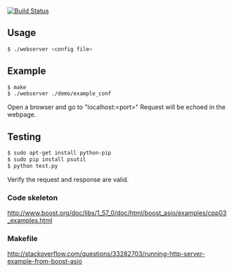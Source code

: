 [![Build Status](https://travis-ci.org/UCLA-CS130/Team10.svg?branch=master)](https://travis-ci.org/UCLA-CS130/Team10)


## Usage

```bash
$ ./webserver <config file>
```

## Example

```bash
$ make
$ ./webserver ./demo/example_conf 
```

Open a browser and go to "localhost:\<port\>"
Request will be echoed in the webpage.

## Testing

```bash
$ sudo apt-get install python-pip
$ sudo pip install psutil
$ python test.py
```

Verify the request and response are valid.

### Code skeleton
http://www.boost.org/doc/libs/1_57_0/doc/html/boost_asio/examples/cpp03_examples.html

### Makefile
http://stackoverflow.com/questions/33282703/running-http-server-example-from-boost-asio
